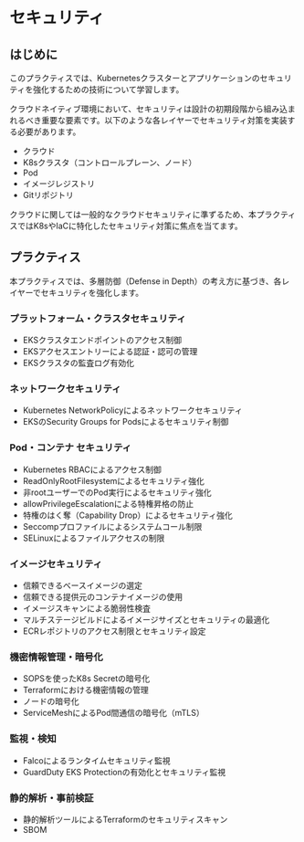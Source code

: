 # セキュリティ

## はじめに

このプラクティスでは、Kubernetesクラスターとアプリケーションのセキュリティを強化するための技術について学習します。

クラウドネイティブ環境において、セキュリティは設計の初期段階から組み込まれるべき重要な要素です。以下のような各レイヤーでセキュリティ対策を実装する必要があります。

- クラウド
- K8sクラスタ（コントロールプレーン、ノード）
- Pod
- イメージレジストリ
- Gitリポジトリ

クラウドに関しては一般的なクラウドセキュリティに準ずるため、本プラクティスではK8sやIaCに特化したセキュリティ対策に焦点を当てます。

## プラクティス

本プラクティスでは、多層防御（Defense in Depth）の考え方に基づき、各レイヤーでセキュリティを強化します。

### プラットフォーム・クラスタセキュリティ

  - EKSクラスタエンドポイントのアクセス制御
  - EKSアクセスエントリーによる認証・認可の管理
  - EKSクラスタの監査ログ有効化

### ネットワークセキュリティ

  - Kubernetes NetworkPolicyによるネットワークセキュリティ
  - EKSのSecurity Groups for Podsによるセキュリティ制御

### Pod・コンテナ セキュリティ

  - Kubernetes RBACによるアクセス制御
  - ReadOnlyRootFilesystemによるセキュリティ強化
  - 非rootユーザーでのPod実行によるセキュリティ強化
  - allowPrivilegeEscalationによる特権昇格の防止
  - 特権のはく奪（Capability Drop）によるセキュリティ強化
  - Seccompプロファイルによるシステムコール制限
  - SELinuxによるファイルアクセスの制限

### イメージセキュリティ

  - 信頼できるベースイメージの選定
  - 信頼できる提供元のコンテナイメージの使用
  - イメージスキャンによる脆弱性検査
  - マルチステージビルドによるイメージサイズとセキュリティの最適化
  - ECRレポジトリのアクセス制限とセキュリティ設定

### 機密情報管理・暗号化

  - SOPSを使ったK8s Secretの暗号化
  - Terraformにおける機密情報の管理
  - ノードの暗号化
  - ServiceMeshによるPod間通信の暗号化（mTLS）

### 監視・検知

  - Falcoによるランタイムセキュリティ監視
  - GuardDuty EKS Protectionの有効化とセキュリティ監視

### 静的解析・事前検証

  - 静的解析ツールによるTerraformのセキュリティスキャン
  - SBOM

